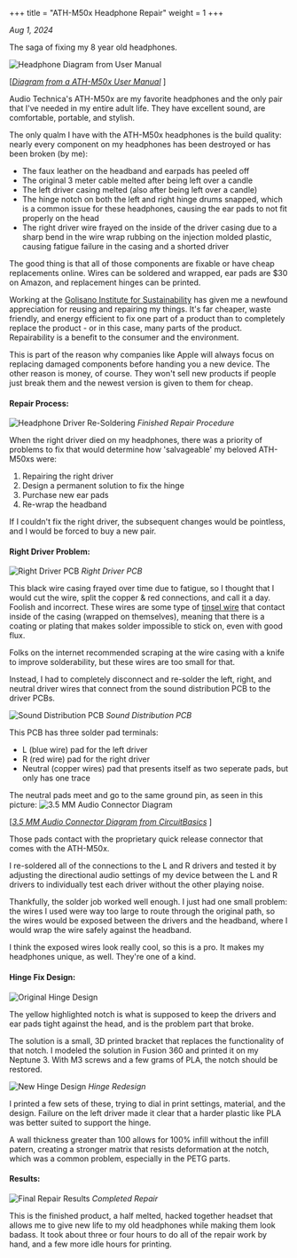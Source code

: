 +++
title = "ATH-M50x Headphone Repair"
weight = 1
+++

*Aug 1, 2024*

The saga of fixing my 8 year old headphones.

![Headphone Diagram from User Manual](/images/headphones/ath-m50x_repair_manual.png)
<!--more-->
[*[Diagram from a ATH-M50x User Manual](https://manuals.plus/audio-technica/audio-technica-ath-m50x-professional-studio-monitor-headphones)* ]


Audio Technica's ATH-M50x are my favorite headphones and the only pair that I've needed in my entire adult life. They have excellent sound, are comfortable, portable, and stylish. 

The only qualm  I have with the ATH-M50x headphones is the build quality: nearly every component on my headphones has been destroyed or has been broken (by me):
 * The faux leather on the headband and earpads has peeled off
 * The original 3 meter cable melted after being left over a candle
 * The left driver casing melted (also after being left over a candle)
 * The hinge notch on both the left and right hinge drums snapped, which is a common issue for these headphones, causing the ear pads to not fit properly on the head
 * The right driver wire frayed on the inside of the driver casing due to a sharp bend in the wire wrap rubbing on the injection molded plastic, causing fatigue failure in the casing and a shorted driver
 
The good thing is that all of those components are fixable or have cheap replacements online. Wires can be soldered and wrapped, ear pads are $30 on Amazon, and replacement hinges can be printed.

Working at the [Golisano Institute for Sustainability](https://www.rit.edu/sustainabilityinstitute/) has given me a newfound appreciation for reusing and repairing my things. It's far cheaper, waste friendly, and energy efficient to fix one part of a product than to completely replace the product - or in this case, many parts of the product. Repairability is a benefit to the consumer and the environment.

This is part of the reason why companies like Apple will always focus on replacing damaged components before handing you a new device. The other reason is money, of course. They won't sell new products if people just break them and the newest version is given to them for cheap. 

#### Repair Process:

![Headphone Driver Re-Soldering](/images/headphones/1_rounded.png)
*Finished Repair Procedure*

When the right driver died on my headphones, there was a priority of problems to fix that would determine how 'salvageable' my beloved ATH-M50xs were:
1. Repairing the right driver 
2. Design a permanent solution to fix the hinge
3. Purchase new ear pads
4. Re-wrap the headband

If I couldn't fix the right driver, the subsequent changes would be pointless, and I would be forced to buy a new pair.

#### Right Driver Problem:
![Right Driver PCB](/images/headphones/right_driver_wires_rounded.png)
*Right Driver PCB*

This black wire casing frayed over time due to fatigue, so I thought that I would cut the wire, split the copper & red connections, and call it a day. Foolish and incorrect. These wires are some type of [tinsel wire](https://en.wikipedia.org/wiki/Tinsel_wire) that contact inside of the casing (wrapped on themselves), meaning that there is a coating or plating that makes solder impossible to stick on, even with good flux. 

Folks on the internet recommended scraping at the wire casing with a knife to improve solderability, but these wires are too small for that. 

Instead, I had to completely disconnect and re-solder the left, right, and neutral driver wires that connect from the sound distribution PCB to the driver PCBs. 

![Sound Distribution PCB](/images/headphones/main_pcb_rounded.png)
*Sound Distribution PCB*

This PCB has three solder pad terminals: 
*  L (blue wire) pad for the left driver
*  R (red wire) pad for the right driver
*  Neutral (copper wires) pad that presents itself as two seperate pads, but only has one trace 

The neutral pads meet and go to the same ground pin, as seen in this picture:
![3.5 MM Audio Connector Diagram](/images/headphones/TRRS-Wiring-Diagram_rounded.png)

[*[3.5 MM Audio Connector Diagram from CircuitBasics](https://www.circuitbasics.com/how-to-hack-a-headphone-jack/)* ]

Those pads contact with the proprietary quick release connector that comes with the ATH-M50x.

I re-soldered all of the connections to the L and R drivers and tested it by adjusting the directional audio settings of my device between the L and R drivers to individually test each driver without the other playing noise. 

Thankfully, the solder job worked well enough. I just had one small problem: the wires I used were way too large to route through the original path, so the wires would be exposed between the drivers and the headband, where I would wrap the wire safely against the headband. 

I think the exposed wires look really cool, so this is a pro. It makes my headphones unique, as well. They're one of a kind. 

#### Hinge Fix Design:
![Original Hinge Design](/images/headphones/original_hinge_notch_rounded.png)

The yellow highlighted notch is what is supposed to keep the drivers and ear pads tight against the head, and is the problem part that broke. 

The solution is a small, 3D printed bracket that replaces the functionality of that notch. I modeled the solution in Fusion 360 and printed it on my Neptune 3. With M3 screws and a few grams of PLA, the notch should be restored. 

![New Hinge Design](/images/headphones/hinge_assembly_drawing_rounded.png)
*Hinge Redesign*

I printed a few sets of these, trying to dial in print settings, material, and the design. Failure on the left driver made it clear that a harder plastic like PLA was better suited to support the hinge. 

A wall thickness greater than 100 allows for 100% infill without the infill patern, creating a stronger matrix that resists deformation at the notch, which was a common problem, especially in the PETG parts.

#### Results:

![Final Repair Results](/images/headphones/final_repair_rounded.png)
*Completed Repair*

This is the finished product, a half melted, hacked together headset that allows me to give new life to my old headphones while making them look badass. It took about three or four hours to do all of the repair work by hand, and a few more idle hours for printing. 
